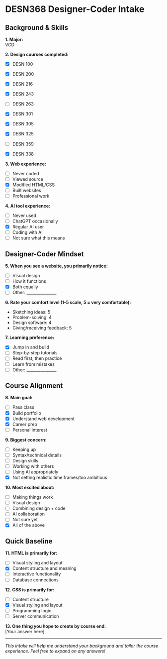# DESN368 Designer-Coder Intake

## Background & Skills

**1. Major:**  
VCD

**2. Design courses completed:**  
- [x] DESN 100  
- [x] DESN 200  
- [x] DESN 216  
- [x] DESN 243  
- [ ] DESN 263  
- [x] DESN 301
- [x] DESN 305
- [x] DESN 325
- [ ] DESN 359 
- [x] DESN 338


**3. Web experience:**  
- [ ] Never coded  
- [ ] Viewed source  
- [x] Modified HTML/CSS  
- [ ] Built websites  
- [ ] Professional work

**4. AI tool experience:**  
- [ ] Never used  
- [ ] ChatGPT occasionally  
- [x] Regular AI user  
- [ ] Coding with AI  
- [ ] Not sure what this means

## Designer-Coder Mindset

**5. When you see a website, you primarily notice:**  
- [ ] Visual design  
- [ ] How it functions  
- [x] Both equally  
- [ ] Other: _______________

**6. Rate your comfort level (1-5 scale, 5 = very comfortable):**  
- Sketching ideas: 5  
- Problem-solving: 4  
- Design software: 4
- Giving/receiving feedback: 5

**7. Learning preference:**  
- [x] Jump in and build  
- [ ] Step-by-step tutorials  
- [ ] Read first, then practice  
- [ ] Learn from mistakes  
- [ ] Other: _______________

## Course Alignment

**8. Main goal:**  
- [ ] Pass class  
- [x] Build portfolio  
- [x] Understand web development  
- [x] Career prep  
- [ ] Personal interest

**9. Biggest concern:**  
- [ ] Keeping up  
- [ ] Syntax/technical details  
- [ ] Design skills  
- [ ] Working with others  
- [ ] Using AI appropriately
- [x] Not setting realistic time frames/too ambitious

**10. Most excited about:**  
- [ ] Making things work  
- [ ] Visual design  
- [ ] Combining design + code  
- [ ] AI collaboration  
- [ ] Not sure yet
- [x] All of the above

## Quick Baseline

**11. HTML is primarily for:**  
- [ ] Visual styling and layout  
- [x] Content structure and meaning  
- [ ] Interactive functionality  
- [ ] Database connections

**12. CSS is primarily for:**  
- [ ] Content structure  
- [x] Visual styling and layout  
- [ ] Programming logic  
- [ ] Server communication

**13. One thing you hope to create by course end:**  
[Your answer here]

---
*This intake will help me understand your background and tailor the course experience. Feel free to expand on any answers!*
